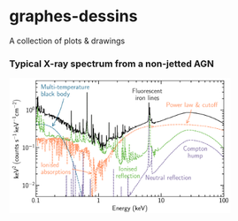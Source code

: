 # graphes-dessins

A collection of plots &amp; drawings

### Typical X-ray spectrum from a non-jetted AGN

<img src="nonjetted_AGN_X-ray/nonjetted_AGN_X-ray.png" alt="Typical X-ray spectrum from a non-jetted AGN" width="400"/>